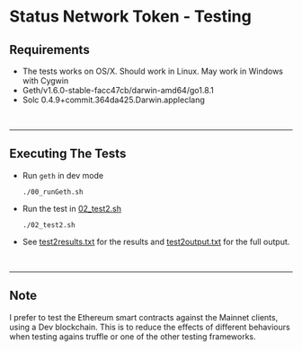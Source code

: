 # Status Network Token - Testing

## Requirements

* The tests works on OS/X. Should work in Linux. May work in Windows with Cygwin
* Geth/v1.6.0-stable-facc47cb/darwin-amd64/go1.8.1
* Solc 0.4.9+commit.364da425.Darwin.appleclang

<br />

<hr />

## Executing The Tests

* Run `geth` in dev mode

      ./00_runGeth.sh

* Run the test in [02_test2.sh](02_test2.sh)

      ./02_test2.sh

* See  [test2results.txt](test2results.txt) for the results and [test2output.txt](test2output.txt) for the full output.

<br />

<hr />

## Note

I prefer to test the Ethereum smart contracts against the Mainnet clients, using a Dev blockchain. This is to reduce the effects of different behaviours when testing agains truffle or one of the other testing frameworks.